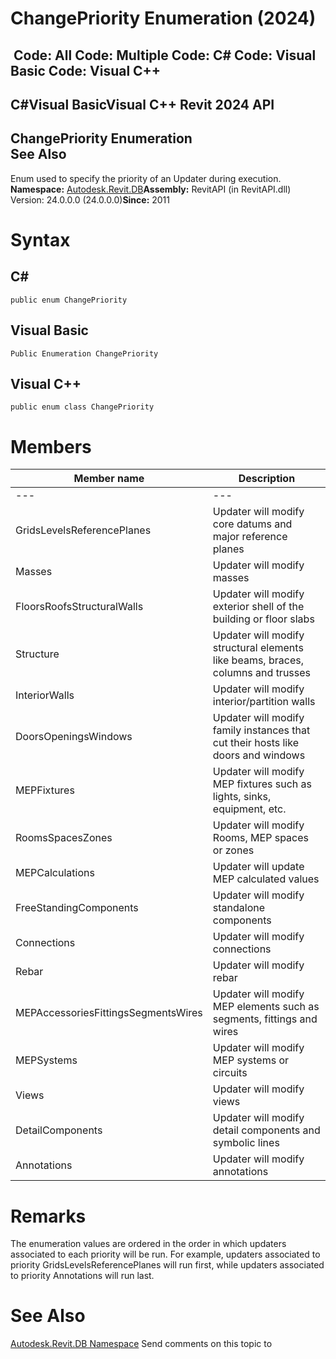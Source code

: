 # ChangePriority Enumeration (2024)

﻿
 Code: All Code: Multiple Code: C# Code: Visual Basic Code: Visual C++   
---  
C#Visual BasicVisual C++
Revit 2024 API  
---  
ChangePriority Enumeration  
See Also  
---  
Enum used to specify the priority of an Updater during execution. 
**Namespace:** [Autodesk.Revit.DB](87546ba7-461b-c646-cbb1-2cb8f5bff8b2.md "Autodesk.Revit.DB Namespace")**Assembly:** RevitAPI (in RevitAPI.dll) Version: 24.0.0.0 (24.0.0.0)**Since:** 2011 
# Syntax
C#  
---  
```text
public enum ChangePriority
```
  
Visual Basic  
---  
```text
Public Enumeration ChangePriority
```
  
Visual C++  
---  
```text
public enum class ChangePriority
```
  
# Members
| Member name | Description |
| --- | --- |
| --- | --- |
| GridsLevelsReferencePlanes | Updater will modify core datums and major reference planes |
| Masses | Updater will modify masses |
| FloorsRoofsStructuralWalls | Updater will modify exterior shell of the building or floor slabs |
| Structure | Updater will modify structural elements like beams, braces, columns and trusses |
| InteriorWalls | Updater will modify interior/partition walls |
| DoorsOpeningsWindows | Updater will modify family instances that cut their hosts like doors and windows |
| MEPFixtures | Updater will modify MEP fixtures such as lights, sinks, equipment, etc. |
| RoomsSpacesZones | Updater will modify Rooms, MEP spaces or zones |
| MEPCalculations | Updater will update MEP calculated values |
| FreeStandingComponents | Updater will modify standalone components |
| Connections | Updater will modify connections |
| Rebar | Updater will modify rebar |
| MEPAccessoriesFittingsSegmentsWires | Updater will modify MEP elements such as segments, fittings and wires |
| MEPSystems | Updater will modify MEP systems or circuits |
| Views | Updater will modify views |
| DetailComponents | Updater will modify detail components and symbolic lines |
| Annotations | Updater will modify annotations |

# Remarks
The enumeration values are ordered in the order in which updaters associated to each priority will be run. For example, updaters associated to priority GridsLevelsReferencePlanes will run first, while updaters associated to priority Annotations will run last. 
# See Also
[Autodesk.Revit.DB Namespace](87546ba7-461b-c646-cbb1-2cb8f5bff8b2.md "Autodesk.Revit.DB Namespace")
Send comments on this topic to 